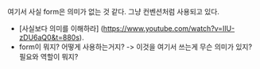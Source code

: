 여기서 사실 form은 의미가 없는 것 같다.
그냥 컨벤션처럼 사용되고 있다.
- [사실보다 의미를 이해하라] (https://www.youtube.com/watch?v=IlU-zDU6aQ0&t=880s).
- form이 뭐지? 어떻게 사용하는거지? -> 이것을 여기서 쓰는게 무슨 의미가 있지? 필요와 역할이 뭐지?